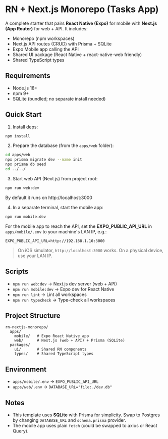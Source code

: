 # RN + Next.js Monorepo (Tasks App)

A complete starter that pairs **React Native (Expo)** for mobile with **Next.js (App Router)** for web + API.
It includes:
- Monorepo (npm workspaces)
- Next.js API routes (CRUD) with Prisma + SQLite
- Expo Mobile app calling the API
- Shared UI package (React Native + react-native-web friendly)
- Shared TypeScript types

## Requirements
- Node.js 18+
- npm 9+
- SQLite (bundled; no separate install needed)

## Quick Start

1) Install deps:
```bash
npm install
```

2) Prepare the database (from the `apps/web` folder):
```bash
cd apps/web
npx prisma migrate dev --name init
npx prisma db seed
cd ../../
```

3) Start web API (Next.js) from project root:
```bash
npm run web:dev
```
By default it runs on http://localhost:3000

4) In a separate terminal, start the mobile app:
```bash
npm run mobile:dev
```
For the mobile app to reach the API, set the **EXPO_PUBLIC_API_URL** in `apps/mobile/.env` to your machine's LAN IP, e.g.:
```
EXPO_PUBLIC_API_URL=http://192.168.1.10:3000
```
> On iOS simulator, `http://localhost:3000` works. On a physical device, use your LAN IP.

## Scripts
- `npm run web:dev` → Next.js dev server (web + API)
- `npm run mobile:dev` → Expo dev for React Native
- `npm run lint` → Lint all workspaces
- `npm run typecheck` → Type-check all workspaces

## Project Structure
```
rn-nextjs-monorepo/
  apps/
    mobile/   # Expo React Native app
    web/      # Next.js (web + API) + Prisma (SQLite)
  packages/
    ui/       # Shared RN components
    types/    # Shared TypeScript types
```

## Environment
- `apps/mobile/.env` → `EXPO_PUBLIC_API_URL`
- `apps/web/.env` → `DATABASE_URL="file:./dev.db"`

## Notes
- This template uses **SQLite** with Prisma for simplicity. Swap to Postgres by changing `DATABASE_URL` and `schema.prisma` provider.
- The mobile app uses plain `fetch` (could be swapped to axios or React Query).
